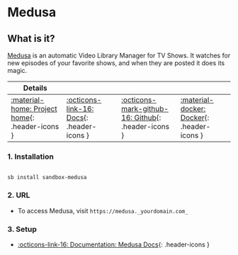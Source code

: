 # Medusa

## What is it?

[Medusa](https://pymedusa.com/) is an automatic Video Library Manager for TV Shows. It watches for new episodes of your favorite shows, and when they are posted it does its magic.

| Details     |             |             |             |
|-------------|-------------|-------------|-------------|
| [:material-home: Project home](https://pymedusa.com/){: .header-icons } | [:octicons-link-16: Docs](https://github.com/pymedusa/Medusa/wiki){: .header-icons } | [:octicons-mark-github-16: Github](https://github.com/pymedusa/Medusa){: .header-icons } | [:material-docker: Docker](https://hub.docker.com/r/linuxserver/medusa){: .header-icons }|

### 1. Installation

``` shell

sb install sandbox-medusa

```

### 2. URL

- To access Medusa, visit `https://medusa._yourdomain.com_`

### 3. Setup

- [:octicons-link-16: Documentation: Medusa Docs](https://github.com/pymedusa/Medusa/wiki){: .header-icons }
